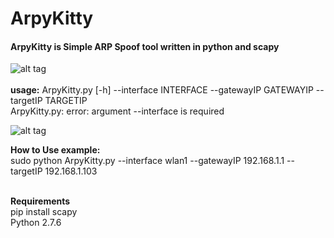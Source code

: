# ArpyKitty
<h4>ArpyKitty is Simple ARP Spoof tool written in python and scapy</h4>

![alt tag](https://h3llwings.files.wordpress.com/2016/11/baddkitty.png?w=700&h=200)<br><br>
<b>usage:</b> ArpyKitty.py [-h] --interface INTERFACE --gatewayIP GATEWAYIP --targetIP
                 TARGETIP<br>
ArpyKitty.py: error: argument --interface is required

![alt tag](https://h3llwings.files.wordpress.com/2016/11/attack-mode.png?w=700&h=248)<br>

<b>How to Use example:<br></b>
sudo python ArpyKitty.py --interface wlan1 --gatewayIP 192.168.1.1 --targetIP 192.168.1.103

<br>
<b>Requirements</b><br>
pip install scapy<br>
Python 2.7.6
